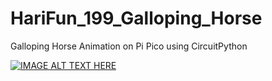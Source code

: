 # HariFun_199_Galloping_Horse
Galloping Horse Animation on Pi Pico using CircuitPython

[![IMAGE ALT TEXT HERE](https://img.youtube.com/vi/cm2Fz9WTL1A/0.jpg)](https://www.youtube.com/watch?v=cm2Fz9WTL1A)
